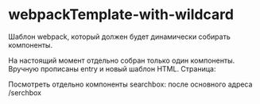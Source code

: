 # webpackTemplate-with-wildcard
Шаблон webpack, который должен будет динамически собирать компоненты.

На настоящий момент отдельно собран только один компоненты. Вручную прописаны entry и новый шаблон HTML.
Страница: 

Посмотреть отдельно компоненты searchbox: после основного адреса /serchbox
